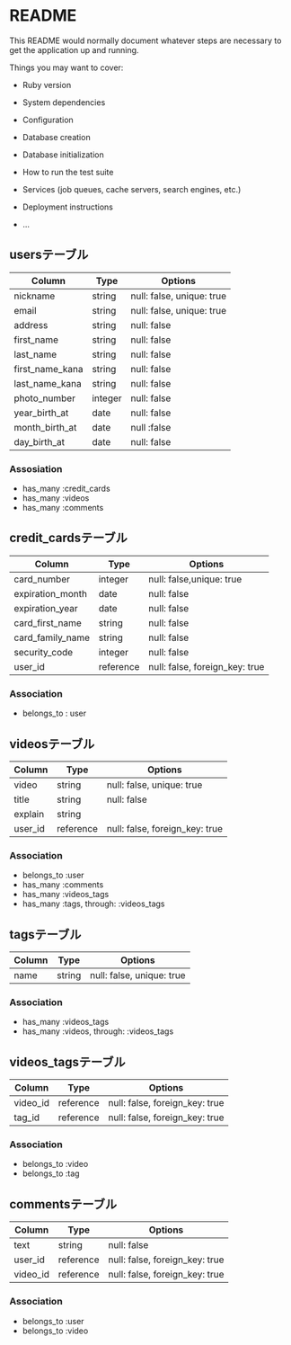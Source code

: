 # README

This README would normally document whatever steps are necessary to get the
application up and running.

Things you may want to cover:

* Ruby version

* System dependencies

* Configuration

* Database creation

* Database initialization

* How to run the test suite

* Services (job queues, cache servers, search engines, etc.)

* Deployment instructions

* ...

## usersテーブル

|Column|Type|Options|
|------|----|-------|
|nickname|string|null: false, unique: true|
|email|string|null: false, unique: true|
|address|string|null: false|
|first_name|string|null: false|
|last_name|string|null: false|
|first_name_kana|string|null: false|
|last_name_kana|string|null: false|
|photo_number|integer|null: false|
|year_birth_at|date|null: false|
|month_birth_at|date|null :false|
|day_birth_at|date|null: false|

 ### Assosiation

 - has_many :credit_cards
 - has_many :videos
 - has_many :comments

 ## credit_cardsテーブル

|Column|Type|Options|
|------|----|-------|
|card_number|integer|null: false,unique: true|
|expiration_month|date|null: false|
|expiration_year|date|null: false|
|card_first_name|string|null: false|
|card_family_name|string|null: false|
|security_code|integer|null: false|
|user_id|reference|null: false, foreign_key: true|

### Association

 - belongs_to : user

 ## videosテーブル
|Column|Type|Options|
|------|----|-------|
|video|string|null: false, unique: true|
|title|string|null: false|
|explain|string||
|user_id|reference|null: false, foreign_key: true|

### Association
 - belongs_to :user
 - has_many :comments
 - has_many :videos_tags
 - has_many :tags, through: :videos_tags

 ## tagsテーブル
|Column|Type|Options|
|------|----|-------|
|name|string|null: false, unique: true|

### Association
 - has_many :videos_tags
 - has_many :videos, through: :videos_tags

 ## videos_tagsテーブル
|Column|Type|Options|
|------|----|-------|
|video_id|reference|null: false, foreign_key: true|
|tag_id|reference|null: false, foreign_key: true|

### Association
 - belongs_to :video
 - belongs_to :tag

##  commentsテーブル
|Column|Type|Options|
|------|----|-------|
|text|string|null: false|
|user_id|reference|null: false, foreign_key: true|
|video_id|reference|null: false, foreign_key: true|

### Association
 - belongs_to :user
 - belongs_to :video
 
 